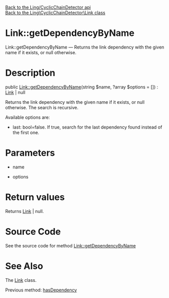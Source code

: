 [Back to the Ling/CyclicChainDetector api](https://github.com/lingtalfi/CyclicChainDetector/blob/master/doc/api/Ling/CyclicChainDetector.md)<br>
[Back to the Ling\CyclicChainDetector\Link class](https://github.com/lingtalfi/CyclicChainDetector/blob/master/doc/api/Ling/CyclicChainDetector/Link.md)


Link::getDependencyByName
================



Link::getDependencyByName — Returns the link dependency with the given name if it exists, or null otherwise.




Description
================


public [Link::getDependencyByName](https://github.com/lingtalfi/CyclicChainDetector/blob/master/doc/api/Ling/CyclicChainDetector/Link/getDependencyByName.md)(string $name, ?array $options = []) : [Link](https://github.com/lingtalfi/CyclicChainDetector/blob/master/doc/api/Ling/CyclicChainDetector/Link.md) | null




Returns the link dependency with the given name if it exists, or null otherwise.
The search is recursive.

Available options are:

- last: bool=false. If true, search for the last dependency found instead of the first one.




Parameters
================


- name

    

- options

    


Return values
================

Returns [Link](https://github.com/lingtalfi/CyclicChainDetector/blob/master/doc/api/Ling/CyclicChainDetector/Link.md) | null.








Source Code
===========
See the source code for method [Link::getDependencyByName](https://github.com/lingtalfi/CyclicChainDetector/blob/master/Link.php#L115-L135)


See Also
================

The [Link](https://github.com/lingtalfi/CyclicChainDetector/blob/master/doc/api/Ling/CyclicChainDetector/Link.md) class.

Previous method: [hasDependency](https://github.com/lingtalfi/CyclicChainDetector/blob/master/doc/api/Ling/CyclicChainDetector/Link/hasDependency.md)<br>

